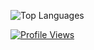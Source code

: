 ![Top Languages](https://github-readme-stats.vercel.app/api/top-langs/?username=lenoben&langs_count=10&title_color=ffffff&text_color=ffffff&icon_color=ffffff&bg_color=181824&hide_border=false&locale=en&custom_title=Top%20Languages&layout=compact)

[![Profile Views](https://visitcount.itsvg.in/api?id=lenoben&icon=0&color=3)](https://visitcount.itsvg.in)